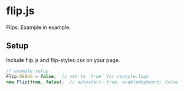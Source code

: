 # flip.js

Flips. Example in example.

## Setup
Include flip.js and flip-styles.css on your page.

```javascript
// example setup
Flip.DEBUG = false;  // set to `true` for console.logs
new Flip(true, false);  // autostart: true, enableKeyboard: false
```
